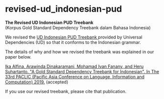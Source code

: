 # revised-ud_indonesian-pud
<b>The Revised UD Indonesian PUD Treebank</b> <br>
(Korpus Gold Standard Dependency Treebank dalam Bahasa Indonesia)

We revised the <a href="https://universaldependencies.org/treebanks/id_pud/index.html">UD Indonesian PUD Treebank </a> provided by Universal Dependencies (UD) so that it conforms to the Indonesian grammar.

The details of why and how we revised the treebank was explained in our paper below.

<a href="https://www.researchgate.net/publication/334470091_A_Gold_Standard_Dependency_Treebank_for_Indonesian">Ika Alfina, Arawinda Dinakaramani, Mohamad Ivan Fanany, and Heru Suhartanto. "A Gold Standard Dependency Treebank for Indonesian". In The 33rd PACLIC (Pacific Asia Conference on Language, Information and Computation) 2019.</a> (accepted) 

If you use our revised treebank, please cite that publication.

